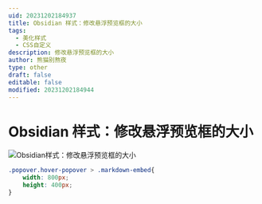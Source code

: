 ```yaml
---
uid: 20231202184937
title: Obsidian 样式：修改悬浮预览框的大小
tags:
  - 美化样式
  - CSS自定义
description: 修改悬浮预览框的大小
author: 熊猫别熬夜
type: other
draft: false
editable: false
modified: 20231202184944
---
```


# Obsidian 样式：修改悬浮预览框的大小

![Obsidian样式：修改悬浮预览框的大小](https://cdn.pkmer.cn/images/202312021809915.png!pkmer)

```css
.popover.hover-popover > .markdown-embed{
    width: 800px;
    height: 400px;
}
```
